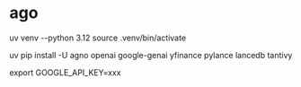 # ago

uv venv --python 3.12
source .venv/bin/activate

uv pip install -U agno openai google-genai yfinance pylance lancedb tantivy

export GOOGLE_API_KEY=xxx
